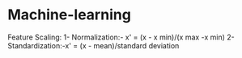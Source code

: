 # Machine-learning
Feature Scaling:
    1- Normalization:-   x' = (x - x min)/(x max -x min)
    2- Standardization:-x' = (x - mean)/standard deviation

